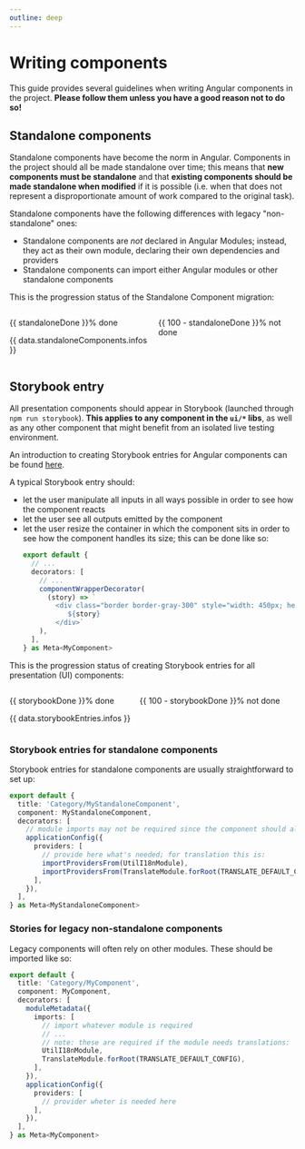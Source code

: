 ```yaml
---
outline: deep
---
```


<script setup>
import { data } from '../scripts/migrations.data.js';
const standaloneDone = Math.ceil(data.standaloneComponents.completionRatio * 100);
const storybookDone = Math.ceil(data.storybookEntries.completionRatio * 100);
</script>

# Writing components

This guide provides several guidelines when writing Angular components in the project. **Please follow them unless you have a good reason not to do so!**

## Standalone components

Standalone components have become the norm in Angular. Components in the project should all be made standalone over time; this means that **new components must be standalone** and that **existing components should be made standalone when modified** if it is possible (i.e. when that does not represent a disproportionate amount of work compared to the original task).

Standalone components have the following differences with legacy "non-standalone" ones:

- Standalone components are _not_ declared in Angular Modules; instead, they act as their own module, declaring their own dependencies and providers
- Standalone components can import either Angular modules or other standalone components

This is the progression status of the Standalone Component migration:

<div style='display: flex; flex-direction: row; gap: 16px'>
  <div :style='"width: " + standaloneDone + "%"' class='custom-block tip'>
    <p class='custom-block-title'>{{ standaloneDone }}% done</p>
    <p style='white-space: preserve-breaks'>{{ data.standaloneComponents.infos }}</p>
  </div>
  <div class='custom-block caution' style='flex-grow: 1'>
    <p class='custom-block-title'>{{ 100 - standaloneDone }}% not done</p>
  </div>
</div>

## Storybook entry

All presentation components should appear in Storybook (launched through `npm run storybook`). **This applies to any component in the `ui/*` libs**, as well as any other component that might benefit from an isolated live testing environment.

An introduction to creating Storybook entries for Angular components can be found [here](https://storybook.js.org/docs/get-started/whats-a-story).

A typical Storybook entry should:

- let the user manipulate all inputs in all ways possible in order to see how the component reacts
- let the user see all outputs emitted by the component
- let the user resize the container in which the component sits in order to see how the component handles its size; this can be done like so:
  ```ts
  export default {
    // ...
    decorators: [
      // ...
      componentWrapperDecorator(
        (story) => `
          <div class="border border-gray-300" style="width: 450px; height: 100px; resize: both; overflow: auto">
             ${story}
          </div>`
      ),
    ],
  } as Meta<MyComponent>
  ```

This is the progression status of creating Storybook entries for all presentation (UI) components:

<div style='display: flex; flex-direction: row; gap: 16px'>
  <div :style='"width: " + storybookDone + "%"' class='custom-block tip'>
    <p class='custom-block-title'>{{ storybookDone }}% done</p>
    <p style='white-space: preserve-breaks'>{{ data.storybookEntries.infos }}</p>
  </div>
  <div class='custom-block caution' style='flex-grow: 1'>
    <p class='custom-block-title'>{{ 100 - storybookDone }}% not done</p>
  </div>
</div>

### Storybook entries for standalone components

Storybook entries for standalone components are usually straightforward to set up:

```ts
export default {
  title: 'Category/MyStandaloneComponent',
  component: MyStandaloneComponent,
  decorators: [
    // module imports may not be required since the component should already import everything it needs
    applicationConfig({
      providers: [
        // provide here what's needed; for translation this is:
        importProvidersFrom(UtilI18nModule),
        importProvidersFrom(TranslateModule.forRoot(TRANSLATE_DEFAULT_CONFIG)),
      ],
    }),
  ],
} as Meta<MyStandaloneComponent>
```

### Stories for legacy non-standalone components

Legacy components will often rely on other modules. These should be imported like so:

```ts
export default {
  title: 'Category/MyComponent',
  component: MyComponent,
  decorators: [
    moduleMetadata({
      imports: [
        // import whatever module is required
        // ...
        // note: these are required if the module needs translations:
        UtilI18nModule,
        TranslateModule.forRoot(TRANSLATE_DEFAULT_CONFIG),
      ],
    }),
    applicationConfig({
      providers: [
        // provider wheter is needed here
      ],
    }),
  ],
} as Meta<MyComponent>
```
